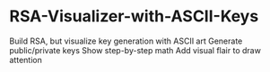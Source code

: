 # RSA-Visualizer-with-ASCII-Keys
Build RSA, but visualize key generation with ASCII art  Generate public/private keys  Show step-by-step math  Add visual flair to draw attention
